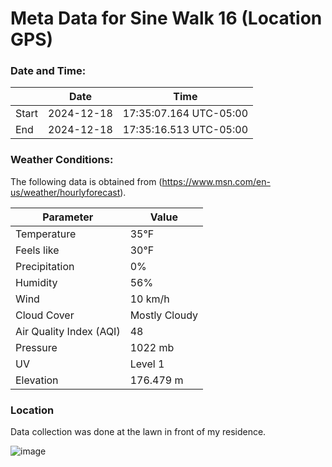 # Meta Data for Sine Walk 16 (Location GPS)

### Date and Time:

|                | **Date**               | **Time**                      |
|----------------|------------------------|-------------------------------|
| Start          | 2024-12-18             | 17:35:07.164 UTC-05:00       |
| End            | 2024-12-18             | 17:35:16.513 UTC-05:00       |



### Weather Conditions:

The following data is obtained from (https://www.msn.com/en-us/weather/hourlyforecast).

| **Parameter**                     | **Value**        |
|-----------------------------------|------------------|
| Temperature                       | 35°F             |
| Feels like                       | 30°F              |
| Precipitation                    | 0%               |
| Humidity                         | 56%              |
| Wind                             | 10 km/h          |
| Cloud Cover                      | Mostly Cloudy     |
| Air Quality Index (AQI)         | 48               |
| Pressure                         | 1022 mb          |
| UV                               | Level 1          |
| Elevation                        | 176.479 m         |


### Location

Data collection was done at the lawn in front of my residence.

 ![image](https://github.com/user-attachments/assets/88acb0fc-81a1-49d3-8bec-6cf349afd7da)
